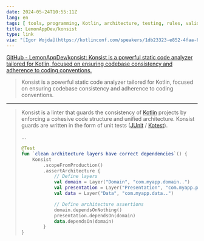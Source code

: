 ```yaml
---
date: 2024-05-24T10:55:11Z
lang: en
tags: [ tools, programming, Kotlin, architecture, testing, rules, validation ]
title: LemonAppDev/konsist
type: link
via: "[Igor Wojda](https://kotlinconf.com/speakers/1db23323-e852-4faa-87e3-94d5f05d0b96/)"
---
```


[GitHub - LemonAppDev/konsist: Konsist is a powerful static code analyzer tailored for Kotlin, focused on ensuring codebase consistency and adherence to coding conventions.](https://github.com/LemonAppDev/konsist)

> Konsist is a powerful static code analyzer tailored for Kotlin, focused on ensuring codebase consistency and adherence to coding conventions.

---

> Konsist is a linter that guards the consistency of [Kotlin](https://kotlinlang.org/) projects by enforcing a cohesive code structure and unified architecture. Konsist guards are written in the form of unit tests ([JUnit](https://junit.org/) / [Kotest](https://kotest.io/)).
>
> …
>
> ```kotlin
> @Test
> fun `clean architecture layers have correct dependencies`() {
>     Konsist
>         .scopeFromProduction()
>         .assertArchitecture {
>             // Define layers
>             val domain = Layer("Domain", "com.myapp.domain..")
>             val presentation = Layer("Presentation", "com.myapp.presentation..")
>             val data = Layer("Data", "com.myapp.data..")
> 
>             // Define architecture assertions
>             domain.dependsOnNothing()
>             presentation.dependsOn(domain)
>             data.dependsOn(domain)
>         }
> }
> ```

